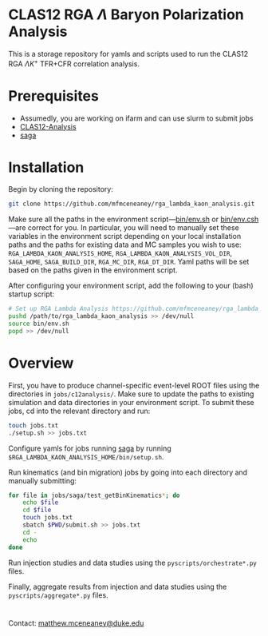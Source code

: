 # CLAS12 RGA $\Lambda$ Baryon Polarization Analysis

This is a storage repository for yamls and scripts used to run the CLAS12 RGA $\Lambda K^+$ TFR+CFR correlation analysis.

# Prerequisites
* Assumedly, you are working on ifarm and can use slurm to submit jobs
* [CLAS12-Analysis](https://github.com/mfmceneaney/CLAS12-Analysis.git)
* [saga](https://github.com/mfmceneaney/saga.git)

# Installation

Begin by cloning the repository:
```bash
git clone https://github.com/mfmceneaney/rga_lambda_kaon_analysis.git
```

Make sure all the paths in the environment script&mdash;[bin/env.sh](bin/env.sh) or [bin/env.csh](bin/env.csh)&mdash;are correct for you.
In particular, you will need to manually set these variables in the environment script depending on your local installation paths and the paths for existing data and MC samples you wish to use:
`RGA_LAMBDA_KAON_ANALYSIS_HOME`, `RGA_LAMBDA_KAON_ANALYSIS_VOL_DIR`, `SAGA_HOME`, `SAGA_BUILD_DIR`, `RGA_MC_DIR`, `RGA_DT_DIR`.
Yaml paths will be set based on the paths given in the environment script.

After configuring your environment script, add the following to your (bash) startup script:
```bash
# Set up RGA Lambda Analysis https://github.com/mfmceneaney/rga_lambda_kaon_analysis.git
pushd /path/to/rga_lambda_kaon_analysis >> /dev/null
source bin/env.sh
popd >> /dev/null
```

# Overview

First, you have to produce channel-specific event-level ROOT files using the directories in `jobs/c12analysis/`.
Make sure to update the paths to existing simulation and data directories in your environment script.
To submit these jobs, cd into the relevant directory and run:
```bash
touch jobs.txt
./setup.sh >> jobs.txt
```

Configure yamls for jobs running [saga](https://github.com/mfmceneaney/saga.git) by running `$RGA_LAMBDA_KAON_ANALYSIS_HOME/bin/setup.sh`.

Run kinematics (and bin migration) jobs by going into each directory and manually submitting:
```bash
for file in jobs/saga/test_getBinKinematics*; do
    echo $file
    cd $file
    touch jobs.txt
    sbatch $PWD/submit.sh >> jobs.txt
    cd -
    echo
done
```

Run injection studies and data studies using the `pyscripts/orchestrate*.py` files.

Finally, aggregate results from injection and data studies using the `pyscripts/aggregate*.py` files.

#

Contact: matthew.mceneaney@duke.edu
